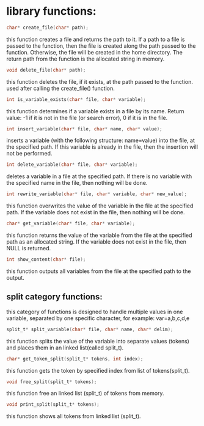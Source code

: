 # library functions:

```c
char* create_file(char* path);
```
this function creates a file and returns the path to it. If a path to a file is passed to the function, then the file is created along the path passed to the function. Otherwise, the file will be created in the home directory. The return path from the function is the allocated string in memory.

```c
void delete_file(char* path);
```
this function deletes the file, if it exists, at the path passed to the function. used after calling the create_file() function.

```c
int is_variable_exists(char* file, char* variable);
```
this function determines if a variable exists in a file by its name. Return value: -1 if it is not in the file (or search error), 0 if it is in the file.

```c
int insert_variable(char* file, char* name, char* value);
```
inserts a variable (with the following structure: name=value) into the file, at the specified path. If this variable is already in the file, then the insertion will not be performed.

```c
int delete_variable(char* file, char* variable);
```
deletes a variable in a file at the specified path. If there is no variable with the specified name in the file, then nothing will be done.

```c
int rewrite_variable(char* file, char* variable, char* new_value);
```
this function overwrites the value of the variable in the file at the specified path. If the variable does not exist in the file, then nothing will be done.

```c
char* get_variable(char* file, char* variable);
```
this function returns the value of the variable from the file at the specified path as an allocated string. If the variable does not exist in the file, then NULL is returned.

```c
int show_content(char* file);
```
this function outputs all variables from the file at the specified path to the output.

## split category functions:
this category of functions is designed to handle multiple values in one variable, separated by one specific character, for example: var=a,b,c,d,e

```c
split_t* split_variable(char* file, char* name, char* delim);
```
this function splits the value of the variable into separate values (tokens) and places them in an linked list(called split_t).

```c
char* get_token_split(split_t* tokens, int index);
```
this function gets the token by specified index from list of tokens(split_t).

```c
void free_split(split_t* tokens);
```
this function free an linked list (split_t) of tokens from memory.

```c
void print_split(split_t* tokens);
```
this function shows all tokens from linked list (split_t).
